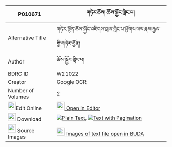 |P010671|གཏེར་ཆོས། ཆོས་སྐྱོང་གླིང་པ། 
| --- | --- 
|Alternative Title |གཏེར་སྟོན་ཆོས་སྐྱོང་འཇིགས་བྲལ་གླིང་པ་ཕྱོགས་ལས་རྣམ་རྒྱལ་གྱི་གཏེར་བྱོན།
|Author| ཆོས་སྐྱོང་གླིང་པ།
|BDRC ID | W21022
|Creator | Google OCR
|Number of Volumes| 2
|<img width="25" src="https://img.icons8.com/color/25/000000/edit-property.png">Edit Online| [<img width="25" src="https://avatars.githubusercontent.com/u/45091458?s=200&v=4"> Open in Editor](http://editor.openpecha.org/P010671)
|<img width="25" src="https://img.icons8.com/fluent/48/000000/download-2.png"/>  Download | [![](https://img.icons8.com/color/20/000000/txt.png)Plain Text](https://github.com/Openpecha/P010671/releases/download/v2/tercho_chokyong_lingpa_plain_P010671.zip), [![](https://img.icons8.com/color/20/000000/txt.png)Text with Pagination](https://github.com/Openpecha/P010671/releases/download/v2/tercho_chokyong_lingpa_pages_P010671.zip)
|<img width="25" src="https://img.icons8.com/plasticine/100/000000/pictures-folder.png"/>  Source Images | [<img width="25" src="https://library.bdrc.io/icons/BUDA-small.svg"> Images of text file open in BUDA](https://library.bdrc.io/show/bdr:W21022)